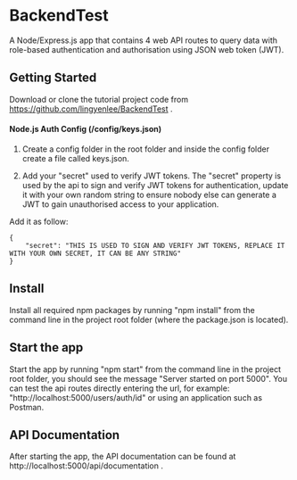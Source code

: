 # BackendTest
A Node/Express.js app that contains 4 web API routes to query data with role-based authentication and authorisation using JSON web token (JWT).

## Getting Started

Download or clone the tutorial project code from https://github.com/lingyenlee/BackendTest .

#### Node.js Auth Config (/config/keys.json)

1. Create a config folder in the root folder and inside the config folder create a file called keys.json. 

2. Add your "secret" used to verify JWT tokens. 
The "secret" property is used by the api to sign and verify JWT tokens for authentication, update it with your own random string to ensure nobody else can generate a JWT to gain unauthorised access to your application. 

Add it as follow: 

```
{
    "secret": "THIS IS USED TO SIGN AND VERIFY JWT TOKENS, REPLACE IT WITH YOUR OWN SECRET, IT CAN BE ANY STRING"
}
```
## Install

Install all required npm packages by running "npm install" from the command line in the project root folder (where the package.json is located).

## Start the app

Start the app by running "npm start" from the command line in the project root folder, you should see the message "Server started on port 5000". You can test the api routes directly entering the url, for example: "http://localhost:5000/users/auth/id" or using an application such as Postman.

## API Documentation

After starting the app, the API documentation can be found at http://localhost:5000/api/documentation .






